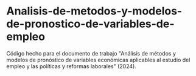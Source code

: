 # Analisis-de-metodos-y-modelos-de-pronostico-de-variables-de-empleo
Código hecho para el documento de trabajo "Análisis de métodos y modelos de pronóstico de variables económicas aplicables al estudio del empleo y las políticas y reformas laborales" (2024).
